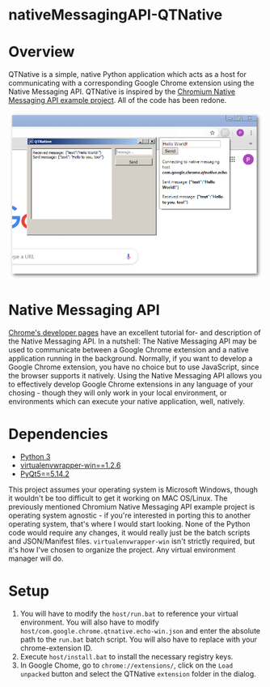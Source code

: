 # nativeMessagingAPI-QTNative

<h1>Overview</h1>

QTNative is a simple, native Python application which acts as a host for communicating with a corresponding Google Chrome extension using the Native Messaging API. QTNative is inspired by the [Chromium Native Messaging API example project](https://chromium.googlesource.com/chromium/src/+/master/chrome/common/extensions/docs/examples/api/nativeMessaging). All of the code has been redone.

<p align="center">
<img src="https://github.com/PaulBenMarsh/nativeMessagingAPI-QTNative/blob/master/screenshots/qtnative_screenshot.png?raw=true">
</p>

<h1>Native Messaging API</h1>

[Chrome's developer pages](https://developer.chrome.com/apps/nativeMessaging) have an excellent tutorial for- and description of the Native Messaging API. In a nutshell: The Native Messaging API may be used to communicate between a Google Chrome extension and a native application running in the background. Normally, if you want to develop a Google Chrome extension, you have no choice but to use JavaScript, since the browser supports it natively. Using the Native Messaging API allows you to effectively develop Google Chrome extensions in any language of your chosing - though they will only work in your local environment, or environments which can execute your native application, well, natively.

<h1>Dependencies</h1>
<ul>
  <li><a href="https://www.python.org/downloads/" rel="nofollow">Python 3</a></li>
  <li><a href="https://pypi.org/project/virtualenvwrapper-win/" rel="nofollow">virtualenvwrapper-win==1.2.6</a></li>
  <li><a href="https://pypi.org/project/PyQt5/" rel="nofollow">PyQt5==5.14.2</a></li>
</ul>

This project assumes your operating system is Microsoft Windows, though it wouldn't be too difficult to get it working on MAC OS/Linux. The previously mentioned Chromium Native Messaging API example project is operating system agnostic - if you're interested in porting this to another operating system, that's where I would start looking. None of the Python code would require any changes, it would really just be the batch scripts and JSON/Manifest files. <code>virtualenvwrapper-win</code> isn't strictly required, but it's how I've chosen to organize the project. Any virtual environment manager will do.

<h1>Setup</h1>
<ol>
<li> You will have to modify the <code>host/run.bat</code> to reference your virtual environment. You will also have to modify <code>host/com.google.chrome.qtnative.echo-win.json</code> and enter the absolute path to the <code>run.bat</code> batch script. You will also have to replace <code><YOUR CHROME-EXTENSION ID GOES HERE></code> with your chrome-extension ID.</li>
<li> Execute <code>host/install.bat</code> to install the necessary registry keys.</li>
<li> In Google Chome, go to <code>chrome://extensions/</code>, click on the <code>Load unpacked</code> button and select the QTNative <code>extension</code> folder in the dialog.</li>
</ol>
